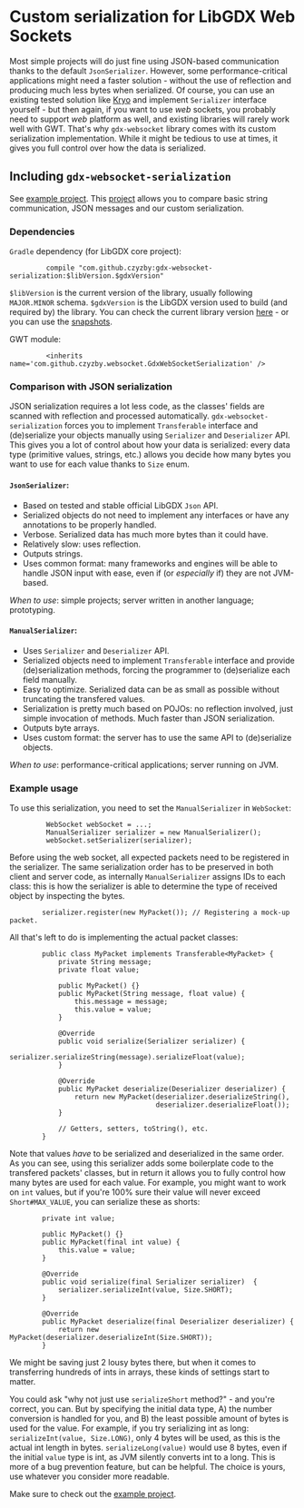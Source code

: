 # Custom serialization for LibGDX Web Sockets

Most simple projects will do just fine using JSON-based communication thanks to the default `JsonSerializer`. However, some performance-critical applications might need a faster solution - without the use of reflection and producing much less bytes when serialized. Of course, you can use an existing tested solution like [Kryo](https://github.com/EsotericSoftware/kryo) and implement `Serializer` interface yourself - but then again, if you want to use *web* sockets, you probably need to support *web* platform as well, and existing libraries will rarely work well with GWT. That's why `gdx-websocket` library comes with its custom serialization implementation. While it might be tedious to use at times, it gives you full control over how the data is serialized.

## Including `gdx-websocket-serialization`

See [example project](../../../examples/gdx-websocket-serialization-tests). This [project](../../../examples/gdx-websocket-serialization-compare) allows you to compare basic string communication, JSON messages and our custom serialization.

### Dependencies
`Gradle` dependency (for LibGDX core project):
```
         compile "com.github.czyzby:gdx-websocket-serialization:$libVersion.$gdxVersion"
```
`$libVersion` is the current version of the library, usually following `MAJOR.MINOR` schema. `$gdxVersion` is the LibGDX version used to build (and required by) the library. You can check the current library version [here](http://search.maven.org/#search|ga|1|g%3A%22com.github.czyzby%22) - or you can use the [snapshots](https://oss.sonatype.org/content/repositories/snapshots/com/github/czyzby/).

GWT module:
```
         <inherits name='com.github.czyzby.websocket.GdxWebSocketSerialization' />
```

### Comparison with JSON serialization
JSON serialization requires a lot less code, as the classes' fields are scanned with reflection and processed automatically. `gdx-websocket-serialization` forces you to implement `Transferable` interface and (de)serialize your objects manually using `Serializer` and `Deserializer` API. This gives you a lot of control about how your data is serialized: every data type (primitive values, strings, etc.) allows you decide how many bytes you want to use for each value thanks to `Size` enum.

#### `JsonSerializer`:
- Based on tested and stable official LibGDX `Json` API.
- Serialized objects do not need to implement any interfaces or have any annotations to be properly handled.
- Verbose. Serialized data has much more bytes than it could have.
- Relatively slow: uses reflection.
- Outputs strings.
- Uses common format: many frameworks and engines will be able to handle JSON input with ease, even if (or *especially* if) they are not JVM-based.

*When to use*: simple projects; server written in another language; prototyping.

#### `ManualSerializer`:
- Uses `Serializer` and `Deserializer` API.
- Serialized objects need to implement `Transferable` interface and provide (de)serialization methods, forcing the programmer to (de)serialize each field manually.
- Easy to optimize. Serialized data can be as small as possible without truncating the transfered values.
- Serialization is pretty much based on POJOs: no reflection involved, just simple invocation of methods. Much faster than JSON serialization.
- Outputs byte arrays.
- Uses custom format: the server has to use the same API to (de)serialize objects.

*When to use*: performance-critical applications; server running on JVM.

### Example usage
To use this serialization, you need to set the `ManualSerializer` in `WebSocket`:
```
         WebSocket webSocket = ...;
         ManualSerializer serializer = new ManualSerializer();
         webSocket.setSerializer(serializer);
```

Before using the web socket, all expected packets need to be registered in the serializer. The same serialization order has to be preserved in both client and server code, as internally `ManualSerializer` assigns IDs to each class: this is how the serializer is able to determine the type of received object by inspecting the bytes.
```
        serializer.register(new MyPacket()); // Registering a mock-up packet.
```

All that's left to do is implementing the actual packet classes:
```
        public class MyPacket implements Transferable<MyPacket> {
            private String message;
            private float value;

            public MyPacket() {}
            public MyPacket(String message, float value) {
                this.message = message;
                this.value = value;
            }

            @Override
            public void serialize(Serializer serializer) {
                serializer.serializeString(message).serializeFloat(value);
            }

            @Override
            public MyPacket deserialize(Deserializer deserializer) {
                return new MyPacket(deserializer.deserializeString(),
                                    deserializer.deserializeFloat());
            }

            // Getters, setters, toString(), etc.
        }
```
Note that values *have* to be serialized and deserialized in the same order. As you can see, using this serializer adds some boilerplate code to the transfered packets' classes, but in return it allows you to fully control how many bytes are used for each value. For example, you might want to work on `int` values, but if you're 100% sure their value will never exceed `Short#MAX_VALUE`, you can serialize these as shorts:
```
        private int value;
        
        public MyPacket() {}
        public MyPacket(final int value) {
            this.value = value;
        }

        @Override
        public void serialize(final Serializer serializer)  {
            serializer.serializeInt(value, Size.SHORT);
        }

        @Override
        public MyPacket deserialize(final Deserializer deserializer) {
            return new MyPacket(deserializer.deserializeInt(Size.SHORT));
        }
```
We might be saving just 2 lousy bytes there, but when it comes to transferring hundreds of ints in arrays, these kinds of settings start to matter.

You could ask "why not just use `serializeShort` method?" - and you're correct, you can. But by specifying the initial data type, A) the number conversion is handled for you, and B) the least possible amount of bytes is used for the value. For example, if you try serializing int as long: `serializeInt(value, Size.LONG)`, only 4 bytes will be used, as this is the actual int length in bytes. `serializeLong(value)` would use 8 bytes, even if the initial `value` type is int, as JVM silently converts int to a long. This is more of a bug prevention feature, but can be helpful. The choice is yours, use whatever you consider more readable.

Make sure to check out the [example project](../../../examples/gdx-websocket-serialization-tests).
